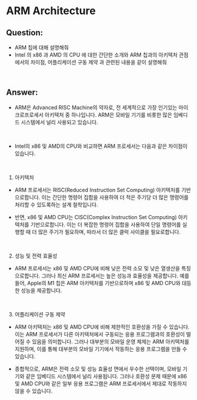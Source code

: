 # ARM Architecture

## Question:

- ARM 칩에 대해 설명해줘
- Intel 의 x86 과 AMD 의 CPU 에 대한 간단한 소개와 ARM 칩과의 아키텍처 관점에서의 차이점, 어플리케이션 구동 제약 과 관련된 내용을 같이 설명해줘

<br>

## Answer:

- ARM은 Advanced RISC Machine의 약자로, 전 세계적으로 가장 인기있는 마이크로프로세서 아키텍처 중 하나입니다. ARM은 모바일 기기를 비롯한 많은 임베디드 시스템에서 널리 사용되고 있습니다.

<br>

- Intel의 x86 및 AMD의 CPU와 비교하면 ARM 프로세서는 다음과 같은 차이점이 있습니다.

<br>

1. 아키텍처

- ARM 프로세서는 RISC(Reduced Instruction Set Computing) 아키텍처를 기반으로합니다. 이는 간단한 명령어 집합을 사용하여 더 적은 주기당 더 많은 명령어를 처리할 수 있도록하는 설계 철학입니다.

- 반면, x86 및 AMD CPU는 CISC(Complex Instruction Set Computing) 아키텍처를 기반으로합니다. 이는 더 복잡한 명령어 집합을 사용하여 단일 명령어를 실행할 때 더 많은 주기가 필요하며, 따라서 더 많은 클럭 사이클을 필요로합니다.

<br>

2. 성능 및 전력 효율성

- ARM 프로세서는 x86 및 AMD CPU에 비해 낮은 전력 소모 및 낮은 열생산을 특징으로합니다. 그러나 최신 ARM 프로세서는 높은 성능과 효율성을 제공합니다. 예를 들어, Apple의 M1 칩은 ARM 아키텍처를 기반으로하며 x86 및 AMD CPU와 대등한 성능을 제공합니다.

<br>

3. 어플리케이션 구동 제약

- ARM 아키텍처는 x86 및 AMD CPU에 비해 제한적인 호환성을 가질 수 있습니다. 이는 ARM 프로세서가 다른 아키텍처에서 구동되는 응용 프로그램과의 호환성이 떨어질 수 있음을 의미합니다. 그러나 대부분의 모바일 운영 체제는 ARM 아키텍처를 지원하며, 이를 통해 대부분의 모바일 기기에서 작동하는 응용 프로그램을 만들 수 있습니다.

- 종합적으로, ARM은 전력 소모 및 성능 효율성 면에서 우수한 선택이며, 모바일 기기와 같은 임베디드 시스템에서 널리 사용됩니다. 그러나 호환성 문제 때문에 x86 및 AMD CPU와 같은 일부 응용 프로그램은 ARM 프로세서에서 제대로 작동하지 않을 수 있습니다.

<br>